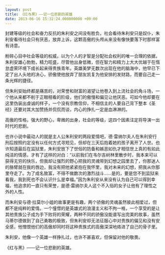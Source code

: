 ```yaml
---
layout: post
title: 《红与黑》——记一位悲剧的英雄
date: 2013-06-16 15:32:24.000000000 +09:00
---
```


封建等级的社会和奋力反抗的朱利安之间没有胜负，社会看待朱利安只是奴仆，朱利安看待社会只有厌恶，放弃上诉，这颗高傲的头颅从来没有像快要落下时那样富有诗意。

粉碎心目中社会等级的权威，以为个人的才智是分配社会权利的唯一合理的依据，朱利安雄心勃勃，精力旺盛，尽管他出身低微，但在智力和精力上大大优越于在惰怠虚荣环境下成长起来得贵族青年。英雄美梦无数次出现在他的脑海中，他早已下定了出人头地的决心，骄傲使他放弃了朋友凯复为他安排的发财路，而要自己走一条光辉的捷径。

但朱利安始终都是痛苦的，对荣誉和财富的渴望让他卷入到上流社会的角斗场，一个他从来都不削于正眼相看的阶级，他们的傲慢和偏见让他厌恶。可如今他却要在这里伪装出虔诚的样子，一个没有宗教信仰，不相信主的人要自己背下整本《圣经》还要对其大加赞扬并侃侃而谈，内心的挣扎一定是血淋淋的。

高傲的性格，强大的野心，卑微的出身，社会的等级，这四个因素注定将导演一出时代的悲剧。

也许小说中最动人的就是主人公朱利安的两段爱情吧，德·雷纳尔夫人在朱利安行刑后按照约定没有以任何方式寻短见，但却在三天后抱着她的孩子离开了人世。也许知道最后在监狱里，朱利安放下了世俗的防备和嫉恶如仇才相信世上真的有如此纯洁的情感，才有了这样的对白：“以前我们在韦尔吉树林里散步时，我本来可以获得无穷的快乐，但我却让强烈的野心把我的灵魂带到幻想之园里去了，你那迷人的胳臂就在我的唇边，我没有把他紧紧抱在我怀里，我对未来的幻想，把我从你那里夺走了。为了成名致富，不得不做数次的激烈战斗......是的，要是您不到监狱来看我，我到死也不会认识什么是幸福。”因为朱利安从来没有认为自己可以得到幸福，他追求的一直只有荣誉，是德·雷纳尔夫人这个不入俗的女子让他有了理性之外的人性。

而朱利安与德·拉莫尔小姐的故事更是有趣，两个骄傲的灵魂虽然彼此相爱过，但都不是纯粹的爱情。一个憧憬的是英雄式的浪漫主义和不拘一格，一个享受的是让其他贵族公子成为手下败将的荣耀，两种不同的骄傲没能谱写出完美的故事，虽然马蒂尔德做到了自己勇敢的极致，但朱利安却无法征服心中对贵族的偏见和没有安全感，他憎恨他们的高傲却同时将这种贵族式的高傲深深地烙进了自己的骨子里。

朱利安，他像一个英雄一样挣扎过，也许不甚喜欢，但保留对他的敬畏。

《红与黑》——记一位悲剧的英雄。

